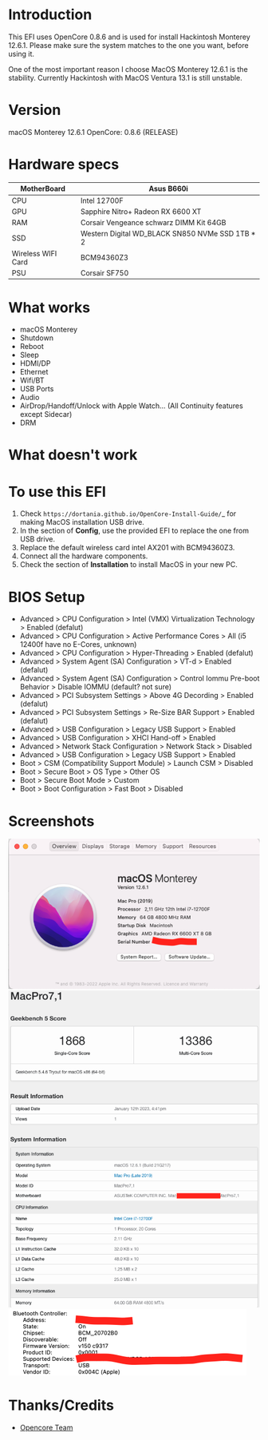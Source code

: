 # Introduction

This EFI uses OpenCore 0.8.6 and is used for install Hackintosh Monterey 12.6.1.
Please make sure the system matches to the one you want, before using it.

One of the most important reason I choose MacOS Monterey 12.6.1 is the stability.
Currently Hackintosh with MacOS Ventura 13.1 is still unstable.

# Version

macOS Monterey 12.6.1
OpenCore: 0.8.6 (RELEASE)

# Hardware specs


| MotherBoard        | Asus B660i                                      |
| -------------------- | ------------------------------------------------- |
| CPU                | Intel 12700F                                    |
| GPU                | Sapphire Nitro+ Radeon RX 6600 XT               |
| RAM                | Corsair Vengeance schwarz DIMM Kit 64GB         |
| SSD                | Western Digital WD_BLACK SN850 NVMe SSD 1TB * 2 |
| Wireless WIFI Card | BCM94360Z3                                      |
| PSU                | Corsair SF750                                   |

# What works

+ macOS Monterey
+ Shutdown
+ Reboot
+ Sleep
+ HDMI/DP
+ Ethernet
+ Wifi/BT
+ USB Ports
+ Audio
+ AirDrop/Handoff/Unlock with Apple Watch... (All Continuity features except Sidecar)
+ DRM

# What doesn't work

# To use this EFI

1. Check `https://dortania.github.io/OpenCore-Install-Guide/`_ for making MacOS installation USB drive.
2. In the section of **Config**, use the provided EFI to replace the one from USB drive.
3. Replace the default wireless card intel AX201 with BCM94360Z3.
4. Connect all the hardware components.
5. Check the section of **Installation** to install MacOS in your new PC.

# BIOS Setup

+ Advanced > CPU Configuration > Intel (VMX) Virtualization Technology > Enabled (defalut)
+ Advanced > CPU Configuration > Active Performance Cores > All (i5 12400f have no E-Cores, unknown)
+ Advanced > CPU Configuration > Hyper-Threading > Enabled (defalut)
+ Advanced > System Agent (SA) Configuration > VT-d > Enabled (defalut)
+ Advanced > System Agent (SA) Configuration > Control Iommu Pre-boot Behavior > Disable IOMMU (default? not sure)
+ Advanced > PCI Subsystem Settings > Above 4G Decording > Enabled (defalut)
+ Advanced > PCI Subsystem Settings > Re-Size BAR Support > Enabled (defalut)
+ Advanced > USB Configuration > Legacy USB Support > Enabled
+ Advanced > USB Configuration > XHCI Hand-off > Enabled
+ Advanced > Network Stack Configuration > Network Stack > Disabled
+ Advanced > USB Configuration > Legacy USB Support > Enabled
+ Boot > CSM (Compatibility Support Module) > Launch CSM > Disabled
+ Boot > Secure Boot > OS Type > Other OS
+ Boot > Secure Boot Mode > Custom
+ Boot > Boot Configuration > Fast Boot > Disabled

# Screenshots

![system_info](images/system_info.png)
![geekbench_score](images/geekbench_score.png)
![bluetooth](images/bluetooth.png)

# Thanks/Credits

- [Opencore Team](https://dortania.github.io/getting-started/)
